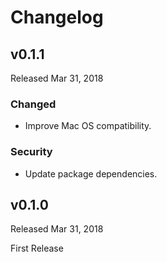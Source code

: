 # Changelog

## v0.1.1

Released Mar 31, 2018

### Changed

- Improve Mac OS compatibility.

### Security

- Update package dependencies.

## v0.1.0

Released Mar 31, 2018

First Release
